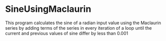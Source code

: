 # SineUsingMaclaurin
This program calculates the sine of a radian input value using the Maclaurin series by adding terms of the series in every
iteration of a loop until the current and previous values of sine differ by less than 0.001
